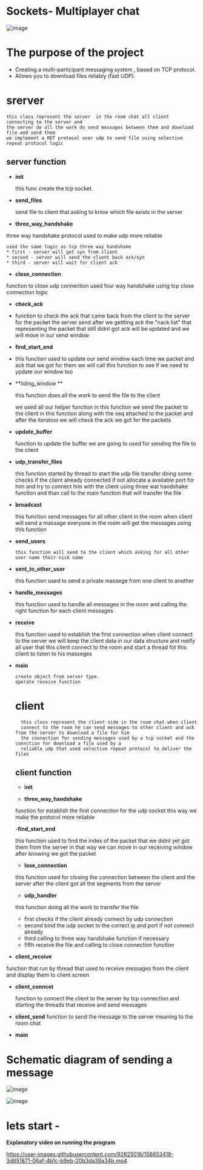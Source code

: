 # Sockets-  Multiplayer chat 
![image](https://user-images.githubusercontent.com/92825016/156610717-b32e3143-06f4-4079-8d45-9a0bb54c5ba5.png)

# The purpose of the project

- Creating a multi-participant messaging system , based on TCP protocol.
- Allows you to download files reliably (fast UDP).





# srerver
    
    this class represent the server  in the room chat all client connecting to the server and 
    the server do all the work do send messages between them and download file and send them
    we implement a RDT protocol over udp to send file using selective repeat protocol logic  
   

## server function

- **init**

    this func create the tcp socket.

- **send_files**

    send file to client that asking to know which file exists in the server

- **three_way_handshake**

three way handshake protocol used to make udp more reliable 

    used the same logic as tcp three way handshake
    * first - server will get syn from client
    * second - server will send the client back ack/syn 
    * third - server will wait for client ack
    
- **close_connection**

function to close udp connection used four way handshake using tcp close connection logic

- **check_ack**
- 
    function to check the ack that came back from the client to the server for the packet the server send
    after we gettting ack the "nack list" that representing the packet that still didnt got ack will be updated
    and we will move in our send window 
    
- **find_start_end**
- 
    this function used to update our send window each time we packet and ack that we got for them we will call this 
    function to see if we need to ypdate our window too
    
- **liding_window **
    
    this function does all the work to send the file to the client
    
    we used all our helper function in this function 
    we send the packet to the client in this function along with the seq attached to the packet
    and after the iteration we will check the ack we got for the packets
    
- **update_buffer** 
 
     function to update the buffer we are going to used for sending the file to the client
     
- **udp_transfer_files** 

    this function started by thread to start the udp file transfer doing some checks if the client already connected
    if not allocate a available port for him and try to connect him with the client using three wat handshake function 
    and than call to the main function that will transfer the file
    
- **broadcast**

    this function send messages for all other client in the room when client will send a massage everyone in the room
    will get the messages using this function
    
- **send_users**

      this function will send to the client which asking for all other user name their nick name
      
- **sent_to_other_user**

    this function used to send a private massege from one client to another
    
- **handle_messages**

    this function used to handle all messages in the room and calling the right function for each client messages
    
- **receive**

    this function used to establish the first connection when client connect to the server
    we will keep the client data in our data structure and notify all user that this client connect to the room
    and start a thread fot this client to listen to his masseges
- **main**
 
      create object from server type.
      operate receive function 
      
   # client
   
        this class represent the client side in the room chat when client 
        connect to the room he can send messages to other client and ask from the server to download a file for him
        the connection for sending messages used by a tcp socket and the connction for download a file used by a
        reliable udp that used selective repeat protocol to deliver the files
    
    ## client function
    
    - **init**
    
    - **three_way_handshake**
    
    function for establish the first connection for the udp socket 
    this way we make the protocol more reliable
    
    -**find_start_end**
   
   this function used to find the index of the packet that we didnt yet got them from the server
    in that way we can move in our receiving window after knowing we got the packet
    
    
   - **lose_connection**
    
    this function used for closing the connection between the client and the server
    after the client got all the segments from the server
    
    - **udp_handler**

    this function doing all the work to transfer the file
    * first checks if the client already connect by udp connection 
    * second bind the udp socket to the correct ip and port if not connect already
    * third calling to three way handshake function if necessary 
    * fifth receive the file and calling to close connection function

- **client_receive**

function that run by thread that used to receive messages from the client and display them to client screen

- **client_conncet**

    function to connect the client to the server by tcp connection
    and starting the threads that receive and send messages
    
    
-    **client_send**
        function to send the message to the server meaning to the room chat
        
- **main**        
        

# Schematic diagram of sending a message 

![image](https://user-images.githubusercontent.com/92825016/156647716-d92f616c-2d6d-46c5-83a6-234d394f2fd5.png)

 ![image](https://user-images.githubusercontent.com/92825016/156647842-c928952e-628c-4c92-ae0b-51a5222aadc2.png)
 
 # lets start - 
 **Explanatory video on running the program**
 
 https://user-images.githubusercontent.com/92825016/156653418-3d851871-06af-4b1c-b9eb-20b3da39a34b.mp4
 
 


